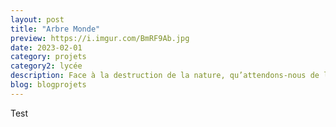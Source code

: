 ```yaml
---
layout: post
title: "Arbre Monde"
preview: https://i.imgur.com/BmRF9Ab.jpg
date: 2023-02-01
category: projets 
category2: lycée
description: Face à la destruction de la nature, qu’attendons-nous de la vie sur Terre ?
blog: blogprojets
---
```


Test
